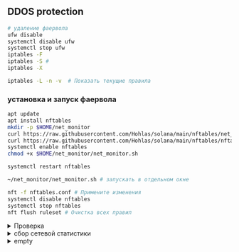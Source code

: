 ## DDOS protection 

```bash
# удаление фаервола
ufw disable
systemctl disable ufw
systemctl stop ufw
iptables -F
iptables -S # 
iptables -X
```
```bash
iptables -L -n -v  # Показать текущие правила
```



### установка и запуск фаервола 
```bash
apt update
apt install nftables
mkdir -p $HOME/net_monitor
curl https://raw.githubusercontent.com/Hohlas/solana/main/nftables/net_monitor.sh > $HOME/net_monitor/net_monitor.sh;
curl https://raw.githubusercontent.com/Hohlas/solana/main/nftables/nftables.conf > /etc/nftables.conf
systemctl enable nftables
chmod +x $HOME/net_monitor/net_monitor.sh
```
```bash
systemctl restart nftables
```
```bash
~/net_monitor/net_monitor.sh # запускать в отдельном окне
```
```bash
nft -f nftables.conf # Примените изменения
systemctl disable nftables
systemctl stop nftables
nft flush ruleset # Очистка всех правил
```



<details>
<summary>Проверка</summary>
Мониторинг логов на тестируемом сервере

```bash
tail -f /var/log/kern.log | grep NFT # логи фильтра
tail -f ~/net_monitor/nftables.log  # логи скрипта
```

Имитация атаки с удаленного сервера 

```bash
TEST_IP="195.3.223.66" # IP тестируемого сервера
apt install nmap hping3
```  
```bash
hping3 -S -p 8899 --flood $TEST_IP # SYN-flood
```
```bash
nmap -p- -T4 $TEST_IP # Port scan
```
```bash
hping3 --udp -p 8000 --flood $TEST_IP # UDP flood
```
```bash
hping3 -1 --flood $TEST_IP # ICMP flood
```
```bash
# TCP atack  
for i in {1..30}; do 
    nc -zv $TEST_IP 8899 & 
    sleep 0.1
done 
```
</details>

<details>
<summary>сбор сетевой статистики</summary>

```bash
mkdir -p $HOME/net_monitor; cd $HOME/net_monitor
curl https://raw.githubusercontent.com/Hohlas/solana/main/nftables/net_stat.sh > $HOME/net_monitor/net_stat.sh;
chmod +x $HOME/net_monitor/net_stat.sh
./net_stat.sh 
```
</details>


<details>
<summary>empty</summary>

```bash
 
```
</details>

